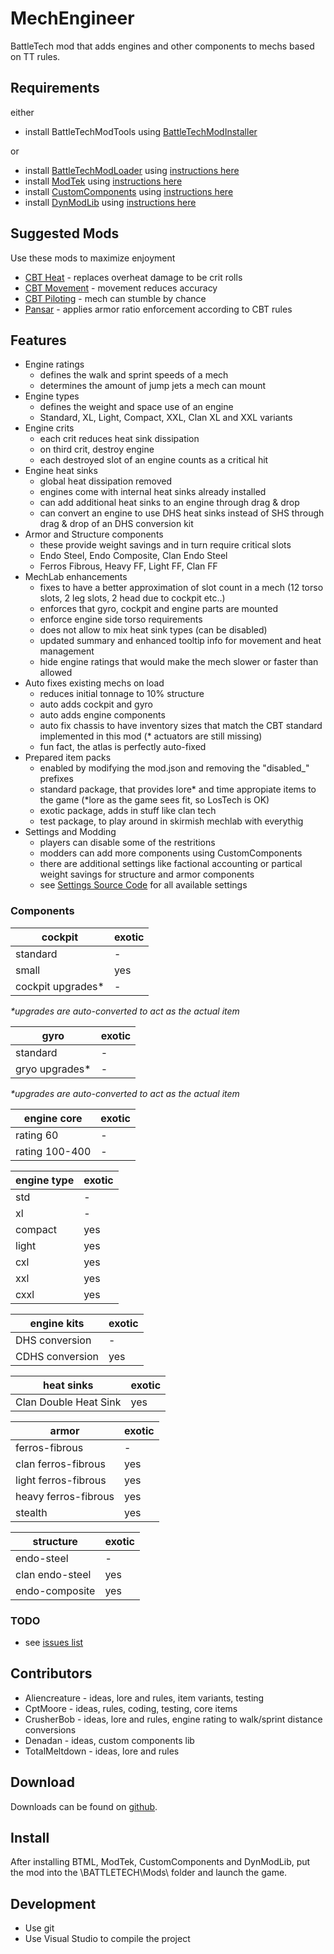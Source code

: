 # MechEngineer
BattleTech mod that adds engines and other components to mechs based on TT rules.

## Requirements

either
* install BattleTechModTools using [BattleTechModInstaller](https://github.com/CptMoore/BattleTechModTools/releases)

or
* install [BattleTechModLoader](https://github.com/Mpstark/BattleTechModLoader/releases) using [instructions here](https://github.com/Mpstark/BattleTechModLoader)
* install [ModTek](https://github.com/Mpstark/ModTek/releases) using [instructions here](https://github.com/Mpstark/ModTek)
* install [CustomComponents](https://github.com/Denadan/CustomComponents/releases) using [instructions here](https://github.com/Denadan/CustomComponents)
* install [DynModLib](https://github.com/CptMoore/DynModLib/releases) using [instructions here](https://github.com/CptMoore/DynModLib)

## Suggested Mods

Use these mods to maximize enjoyment
* [CBT Heat](https://github.com/McFistyBuns/CBTHeat) - replaces overheat damage to be crit rolls
* [CBT Movement](https://github.com/McFistyBuns/CBTMovement) - movement reduces accuracy
* [CBT Piloting](https://github.com/McFistyBuns/CBTPiloting) - mech can stumble by chance
* [Pansar](https://github.com/hokvel/pansar) - applies armor ratio enforcement according to CBT rules

## Features

* Engine ratings
  * defines the walk and sprint speeds of a mech
  * determines the amount of jump jets a mech can mount
* Engine types
  * defines the weight and space use of an engine
  * Standard, XL, Light, Compact, XXL, Clan XL and XXL variants
* Engine crits
  * each crit reduces heat sink dissipation
  * on third crit, destroy engine
  * each destroyed slot of an engine counts as a critical hit
* Engine heat sinks
  * global heat dissipation removed
  * engines come with internal heat sinks already installed
  * can add additional heat sinks to an engine through drag & drop
  * can convert an engine to use DHS heat sinks instead of SHS through drag & drop of an DHS conversion kit
* Armor and Structure components
  * these provide weight savings and in turn require critical slots
  * Endo Steel, Endo Composite, Clan Endo Steel
  * Ferros Fibrous, Heavy FF, Light FF, Clan FF
* MechLab enhancements
  * fixes to have a better approximation of slot count in a mech (12 torso slots, 2 leg slots, 2 head due to cockpit etc..)
  * enforces that gyro, cockpit and engine parts are mounted
  * enforce engine side torso requirements
  * does not allow to mix heat sink types (can be disabled)
  * updated summary and enhanced tooltip info for movement and heat management 
  * hide engine ratings that would make the mech slower or faster than allowed
* Auto fixes existing mechs on load
  * reduces initial tonnage to 10% structure
  * auto adds cockpit and gyro
  * auto adds engine components
  * auto fix chassis to have inventory sizes that match the CBT standard implemented in this mod (* actuators are still missing)
  * fun fact, the atlas is perfectly auto-fixed
* Prepared item packs
  * enabled by modifying the mod.json and removing the "disabled_" prefixes
  * standard package, that provides lore* and time appropiate items to the game (*lore as the game sees fit, so LosTech is OK)
  * exotic package, adds in stuff like clan tech
  * test package, to play around in skirmish mechlab with everythig
* Settings and Modding
  * players can disable some of the restritions
  * modders can add more components using CustomComponents
  * there are additional settings like factional accounting or partical weight savings for structure and armor components
  * see [Settings Source Code](https://github.com/CptMoore/MechEngineer/blob/master/source/MechEngineerSettings.cs) for all available settings

### Components

cockpit | exotic
--- | ---
standard | -
small | yes
cockpit upgrades* | -

*\*upgrades are auto-converted to act as the actual item*

gyro | exotic
--- | ---
standard | -
gryo upgrades* | -

*\*upgrades are auto-converted to act as the actual item*

engine core | exotic
--- | ---
rating 60 | -
rating 100-400 | -

engine type | exotic
--- | ---
std | -
xl | -
compact | yes
light | yes
cxl | yes
xxl | yes
cxxl | yes

engine kits | exotic
--- | ---
DHS conversion | -
CDHS conversion | yes

heat sinks | exotic
--- | ---
Clan Double Heat Sink | yes

armor | exotic
--- | ---
ferros-fibrous | -
clan ferros-fibrous | yes
light ferros-fibrous | yes
heavy ferros-fibrous | yes
stealth | yes

structure | exotic
--- | ---
endo-steel | -
clan endo-steel | yes
endo-composite | yes

### TODO

* see [issues list](https://github.com/CptMoore/MechEngineer/issues)

## Contributors

* Aliencreature - ideas, lore and rules, item variants, testing
* CptMoore - ideas, rules, coding, testing, core items
* CrusherBob - ideas, lore and rules, engine rating to walk/sprint distance conversions
* Denadan - ideas, custom components lib
* TotalMeltdown - ideas, lore and rules

## Download

Downloads can be found on [github](https://github.com/CptMoore/MechEngineer/releases).

## Install

After installing BTML, ModTek, CustomComponents and DynModLib, put the mod into the \BATTLETECH\Mods\ folder and launch the game.

## Development

* Use git
* Use Visual Studio to compile the project

